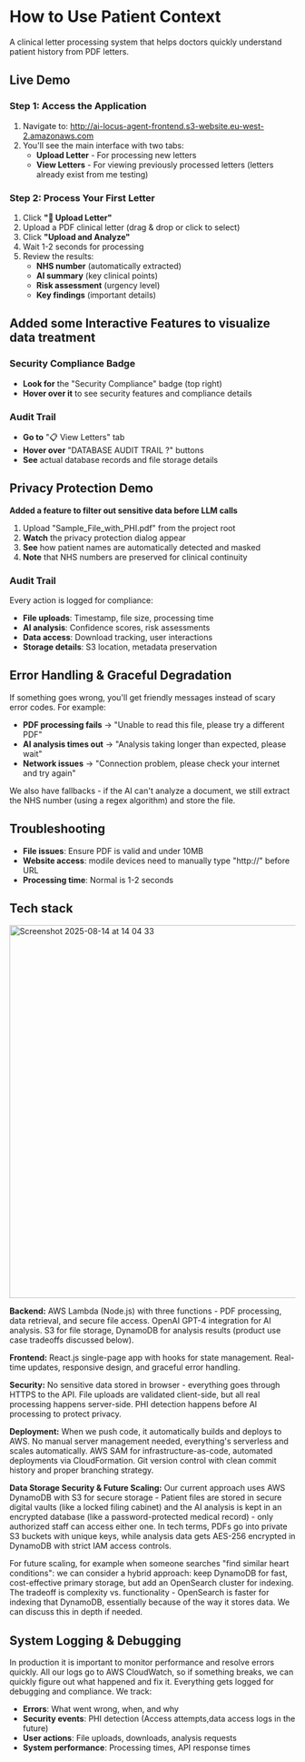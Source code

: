 # How to Use Patient Context

A clinical letter processing system that helps doctors quickly understand patient history from PDF letters.

## Live Demo
### Step 1: Access the Application

1. Navigate to: http://ai-locus-agent-frontend.s3-website.eu-west-2.amazonaws.com
2. You'll see the main interface with two tabs:
   - **Upload Letter** - For processing new letters
   - **View Letters** - For viewing previously processed letters (letters already exist from me testing)

### Step 2: Process Your First Letter
1. Click **"📄 Upload Letter"**
2. Upload a PDF clinical letter (drag & drop or click to select)
3. Click **"Upload and Analyze"**
4. Wait 1-2 seconds for processing
5. Review the results:
   - **NHS number** (automatically extracted)
   - **AI summary** (key clinical points)
   - **Risk assessment** (urgency level)
   - **Key findings** (important details)

## Added some Interactive Features to visualize data treatment

### Security Compliance Badge
- **Look for** the "Security Compliance" badge (top right)
- **Hover over it** to see security features and compliance details

### Audit Trail
- **Go to** "📋 View Letters" tab
- **Hover over** "DATABASE AUDIT TRAIL ?" buttons
- **See** actual database records and file storage details
  
## Privacy Protection Demo

**Added a feature to filter out sensitive data before LLM calls**
1. Upload "Sample_File_with_PHI.pdf" from the project root
2. **Watch** the privacy protection dialog appear
3. **See** how patient names are automatically detected and masked
4. **Note** that NHS numbers are preserved for clinical continuity

### Audit Trail
Every action is logged for compliance:
- **File uploads**: Timestamp, file size, processing time
- **AI analysis**: Confidence scores, risk assessments
- **Data access**: Download tracking, user interactions
- **Storage details**: S3 location, metadata preservation

## Error Handling & Graceful Degradation

If something goes wrong, you'll get friendly messages instead of scary error codes. For example:
- **PDF processing fails** → "Unable to read this file, please try a different PDF"
- **AI analysis times out** → "Analysis taking longer than expected, please wait"
- **Network issues** → "Connection problem, please check your internet and try again"

We also have fallbacks - if the AI can't analyze a document, we still extract the NHS number (using a regex algorithm) and store the file.

## Troubleshooting

- **File issues**: Ensure PDF is valid and under 10MB
- **Website access**: modile devices need to manually type "http://" before URL
- **Processing time**: Normal is 1-2 seconds

## Tech stack
<img width="1332" height="656" alt="Screenshot 2025-08-14 at 14 04 33" src="https://github.com/user-attachments/assets/2e4dbf69-99b4-4b1b-83e4-d23d07395d4f" />


**Backend:** AWS Lambda (Node.js) with three functions - PDF processing, data retrieval, and secure file access. OpenAI GPT-4 integration for AI analysis. S3 for file storage, DynamoDB for analysis results (product use case tradeoffs discussed below).

**Frontend:** React.js single-page app with hooks for state management. Real-time updates, responsive design, and graceful error handling.

**Security:** No sensitive data stored in browser - everything goes through HTTPS to the API. File uploads are validated client-side, but all real processing happens server-side. PHI detection happens before AI processing to protect privacy.


**Deployment:**  When we push code, it automatically builds and deploys to AWS. No manual server management needed, everything's serverless and scales automatically. AWS SAM for infrastructure-as-code, automated deployments via CloudFormation. Git version control with clean commit history and proper branching strategy.

**Data Storage Security & Future Scaling:**
Our current approach uses AWS DynamoDB with S3 for secure storage - Patient files are stored in secure digital vaults (like a locked filing cabinet) and the AI analysis is kept in an encrypted database (like a password-protected medical record) - only authorized staff can access either one.
In tech terms, PDFs go into private S3 buckets with unique keys, while analysis data gets AES-256 encrypted in DynamoDB with strict IAM access controls. 

For future scaling, for example when someone searches "find similar heart conditions":
we can consider a hybrid approach: keep DynamoDB for fast, cost-effective primary storage, but add an OpenSearch cluster for indexing. The tradeoff is complexity vs. functionality - OpenSearch is faster for indexing that DynamoDB, essentially because of the way it stores data. We can discuss this in depth if needed.


## System Logging & Debugging
In production it is important to monitor performance and resolve errors quickly. All our logs go to AWS CloudWatch, so if something breaks, we can quickly figure out what happened and fix it.
Everything gets logged for debugging and compliance. We track:
- **Errors**: What went wrong, when, and why
- **Security events**: PHI detection  (Access attempts,data access logs in the future)
- **User actions**: File uploads, downloads, analysis requests
- **System performance**: Processing times, API response times




